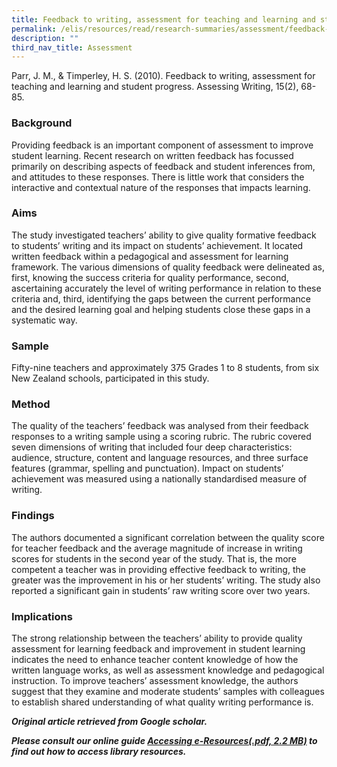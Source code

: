 ```yaml
---
title: Feedback to writing, assessment for teaching and learning and student progress
permalink: /elis/resources/read/research-summaries/assessment/feedback-to-writing-assessment/
description: ""
third_nav_title: Assessment
---
```


Parr, J. M., & Timperley, H. S. (2010). Feedback to writing, assessment for teaching and learning and student progress. Assessing Writing, 15(2), 68-85.

### Background

Providing feedback is an important component of assessment to improve student learning. Recent research on written feedback has focussed primarily on describing aspects of feedback and student inferences from, and attitudes to these responses. There is little work that considers the interactive and contextual nature of the responses that impacts learning.

### Aims

The study investigated teachers’ ability to give quality formative feedback to students’ writing and its impact on students’ achievement. It located written feedback within a pedagogical and assessment for learning framework. The various dimensions of quality feedback were delineated as, first, knowing the success criteria for quality performance, second, ascertaining accurately the level of writing performance in relation to these criteria and, third, identifying the gaps between the current performance and the desired learning goal and helping students close these gaps in a systematic way.

### Sample

Fifty-nine teachers and approximately 375 Grades 1 to 8 students, from six New Zealand schools, participated in this study. 

### Method

The quality of the teachers’ feedback was analysed from their feedback responses to a writing sample using a scoring rubric. The rubric covered seven dimensions of writing that included four deep characteristics: audience, structure, content and language resources, and three surface features (grammar, spelling and punctuation). Impact on students’ achievement was measured using a nationally standardised measure of writing.

### Findings

The authors documented a significant correlation between the quality score for teacher feedback and the average magnitude of increase in writing scores for students in the second year of the study. That is, the more competent a teacher was in providing effective feedback to writing, the greater was the improvement in his or her students’ writing. The study also reported a significant gain in students’ raw writing score over two years.  

### Implications

The strong relationship between the teachers’ ability to provide quality assessment for learning feedback and improvement in student learning indicates the need to enhance teacher content knowledge of how the written language works, as well as assessment knowledge and pedagogical instruction. To improve teachers’ assessment knowledge, the authors suggest that they examine and moderate students’ samples with colleagues to establish shared understanding of what quality writing performance is.

_**Original article retrieved from Google scholar.**_ 

**_Please consult our online guide [Accessing e-Resources(.pdf, 2.2 MB)](https://academyofsingaporeteachers-moe-edu-sg-admin.cwp.sg/elis/resources/read/research-summaries/assessment/18e45074-6b1b-4ac7-811f-1a8da16c4f81 "Accessing e-Resources") to find out how to access library resources._**